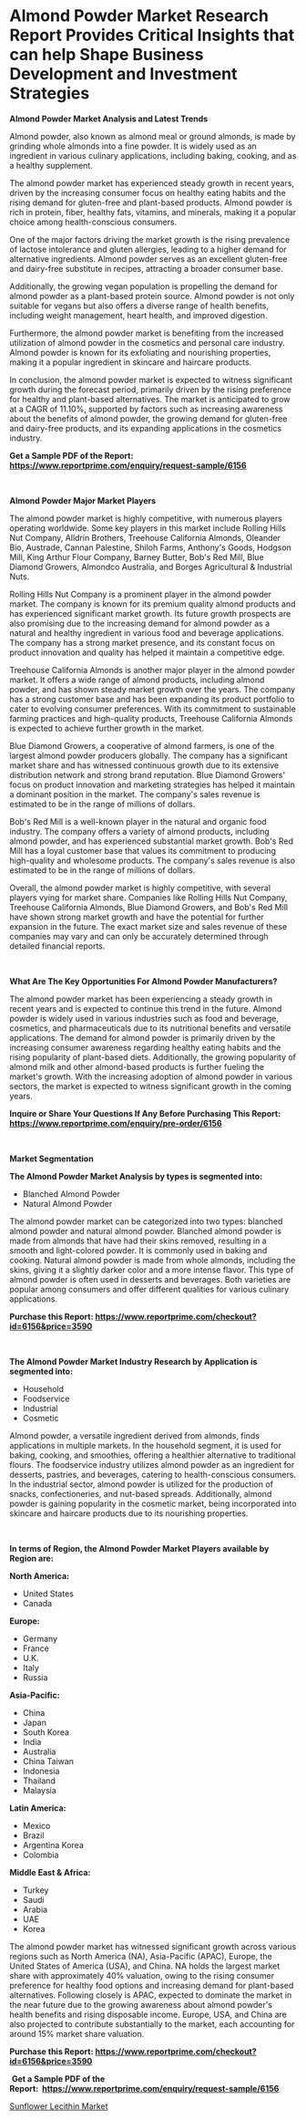<p><h1>Almond Powder Market Research Report Provides Critical Insights that can help Shape Business Development and Investment Strategies</h1></p><p><strong>Almond Powder Market Analysis and Latest Trends</strong></p>
<p><p>Almond powder, also known as almond meal or ground almonds, is made by grinding whole almonds into a fine powder. It is widely used as an ingredient in various culinary applications, including baking, cooking, and as a healthy supplement.</p><p>The almond powder market has experienced steady growth in recent years, driven by the increasing consumer focus on healthy eating habits and the rising demand for gluten-free and plant-based products. Almond powder is rich in protein, fiber, healthy fats, vitamins, and minerals, making it a popular choice among health-conscious consumers.</p><p>One of the major factors driving the market growth is the rising prevalence of lactose intolerance and gluten allergies, leading to a higher demand for alternative ingredients. Almond powder serves as an excellent gluten-free and dairy-free substitute in recipes, attracting a broader consumer base.</p><p>Additionally, the growing vegan population is propelling the demand for almond powder as a plant-based protein source. Almond powder is not only suitable for vegans but also offers a diverse range of health benefits, including weight management, heart health, and improved digestion.</p><p>Furthermore, the almond powder market is benefiting from the increased utilization of almond powder in the cosmetics and personal care industry. Almond powder is known for its exfoliating and nourishing properties, making it a popular ingredient in skincare and haircare products.</p><p>In conclusion, the almond powder market is expected to witness significant growth during the forecast period, primarily driven by the rising preference for healthy and plant-based alternatives. The market is anticipated to grow at a CAGR of 11.10%, supported by factors such as increasing awareness about the benefits of almond powder, the growing demand for gluten-free and dairy-free products, and its expanding applications in the cosmetics industry.</p></p>
<p><strong>Get a Sample PDF of the Report:&nbsp; <a href="https://www.reportprime.com/enquiry/request-sample/6156">https://www.reportprime.com/enquiry/request-sample/6156</a></strong></p>
<p>&nbsp;</p>
<p><strong>Almond Powder Major Market Players</strong></p>
<p><p>The almond powder market is highly competitive, with numerous players operating worldwide. Some key players in this market include Rolling Hills Nut Company, Alldrin Brothers, Treehouse California Almonds, Oleander Bio, Austrade, Cannan Palestine, Shiloh Farms, Anthony's Goods, Hodgson Mill, King Arthur Flour Company, Barney Butter, Bob's Red Mill, Blue Diamond Growers, Almondco Australia, and Borges Agricultural & Industrial Nuts.</p><p>Rolling Hills Nut Company is a prominent player in the almond powder market. The company is known for its premium quality almond products and has experienced significant market growth. Its future growth prospects are also promising due to the increasing demand for almond powder as a natural and healthy ingredient in various food and beverage applications. The company has a strong market presence, and its constant focus on product innovation and quality has helped it maintain a competitive edge.</p><p>Treehouse California Almonds is another major player in the almond powder market. It offers a wide range of almond products, including almond powder, and has shown steady market growth over the years. The company has a strong customer base and has been expanding its product portfolio to cater to evolving consumer preferences. With its commitment to sustainable farming practices and high-quality products, Treehouse California Almonds is expected to achieve further growth in the market.</p><p>Blue Diamond Growers, a cooperative of almond farmers, is one of the largest almond powder producers globally. The company has a significant market share and has witnessed continuous growth due to its extensive distribution network and strong brand reputation. Blue Diamond Growers' focus on product innovation and marketing strategies has helped it maintain a dominant position in the market. The company's sales revenue is estimated to be in the range of millions of dollars.</p><p>Bob's Red Mill is a well-known player in the natural and organic food industry. The company offers a variety of almond products, including almond powder, and has experienced substantial market growth. Bob's Red Mill has a loyal customer base that values its commitment to producing high-quality and wholesome products. The company's sales revenue is also estimated to be in the range of millions of dollars.</p><p>Overall, the almond powder market is highly competitive, with several players vying for market share. Companies like Rolling Hills Nut Company, Treehouse California Almonds, Blue Diamond Growers, and Bob's Red Mill have shown strong market growth and have the potential for further expansion in the future. The exact market size and sales revenue of these companies may vary and can only be accurately determined through detailed financial reports.</p></p>
<p>&nbsp;</p>
<p><strong>What Are The Key Opportunities For Almond Powder Manufacturers?</strong></p>
<p><p>The almond powder market has been experiencing a steady growth in recent years and is expected to continue this trend in the future. Almond powder is widely used in various industries such as food and beverage, cosmetics, and pharmaceuticals due to its nutritional benefits and versatile applications. The demand for almond powder is primarily driven by the increasing consumer awareness regarding healthy eating habits and the rising popularity of plant-based diets. Additionally, the growing popularity of almond milk and other almond-based products is further fueling the market's growth. With the increasing adoption of almond powder in various sectors, the market is expected to witness significant growth in the coming years.</p></p>
<p><strong>Inquire or Share Your Questions If Any Before Purchasing This Report: <a href="https://www.reportprime.com/enquiry/pre-order/6156">https://www.reportprime.com/enquiry/pre-order/6156</a></strong></p>
<p>&nbsp;</p>
<p><strong>Market Segmentation</strong></p>
<p><strong>The Almond Powder Market Analysis by types is segmented into:</strong></p>
<p><ul><li>Blanched Almond Powder</li><li>Natural Almond Powder</li></ul></p>
<p><p>The almond powder market can be categorized into two types: blanched almond powder and natural almond powder. Blanched almond powder is made from almonds that have had their skins removed, resulting in a smooth and light-colored powder. It is commonly used in baking and cooking. Natural almond powder is made from whole almonds, including the skins, giving it a slightly darker color and a more intense flavor. This type of almond powder is often used in desserts and beverages. Both varieties are popular among consumers and offer different qualities for various culinary applications.</p></p>
<p><strong>Purchase this Report:&nbsp;<a href="https://www.reportprime.com/checkout?id=6156&price=3590">https://www.reportprime.com/checkout?id=6156&price=3590</a></strong></p>
<p>&nbsp;</p>
<p><strong>The Almond Powder Market Industry Research by Application is segmented into:</strong></p>
<p><ul><li>Household</li><li>Foodservice</li><li>Industrial</li><li>Cosmetic</li></ul></p>
<p><p>Almond powder, a versatile ingredient derived from almonds, finds applications in multiple markets. In the household segment, it is used for baking, cooking, and smoothies, offering a healthier alternative to traditional flours. The foodservice industry utilizes almond powder as an ingredient for desserts, pastries, and beverages, catering to health-conscious consumers. In the industrial sector, almond powder is utilized for the production of snacks, confectioneries, and nut-based spreads. Additionally, almond powder is gaining popularity in the cosmetic market, being incorporated into skincare and haircare products due to its nourishing properties.</p></p>
<p>&nbsp;</p>
<p><strong>In terms of Region, the Almond Powder Market Players available by Region are:</strong></p>
<p>
    <p> <strong> North America: </strong>
        <ul>
            <li>United States</li>
            <li>Canada</li>
        </ul>
        </p> 
    <p> <strong> Europe: </strong>
        <ul>
            <li>Germany</li>
            <li>France</li>
            <li>U.K.</li>
            <li>Italy</li>
            <li>Russia</li>
        </ul>
        </p> 
    <p> <strong> Asia-Pacific: </strong>
        <ul>
            <li>China</li>
            <li>Japan</li>
            <li>South Korea</li>
            <li>India</li>
            <li>Australia</li>
            <li>China Taiwan</li>
            <li>Indonesia</li>
            <li>Thailand</li>
            <li>Malaysia</li>
        </ul>
        </p> 
    <p> <strong> Latin America: </strong>
        <ul>
            <li>Mexico</li>
            <li>Brazil</li>
            <li>Argentina Korea</li>
            <li>Colombia</li>
        </ul>
        </p> 
    <p> <strong> Middle East & Africa: </strong>
        <ul>
            <li>Turkey</li>
            <li>Saudi</li>
            <li>Arabia</li>
            <li>UAE</li>
            <li>Korea</li>
        </ul>
    </p>
    </p>
<p><p>The almond powder market has witnessed significant growth across various regions such as North America (NA), Asia-Pacific (APAC), Europe, the United States of America (USA), and China. NA holds the largest market share with approximately 40% valuation, owing to the rising consumer preference for healthy food options and increasing demand for plant-based alternatives. Following closely is APAC, expected to dominate the market in the near future due to the growing awareness about almond powder's health benefits and rising disposable income. Europe, USA, and China are also projected to contribute substantially to the market, each accounting for around 15% market share valuation.</p></p>
<p><strong>Purchase this Report: <a href="https://www.reportprime.com/checkout?id=6156&price=3590">https://www.reportprime.com/checkout?id=6156&price=3590</a></strong></p>
<p>&nbsp;<strong>Get a Sample PDF of the Report:&nbsp;&nbsp;<a href="https://www.reportprime.com/enquiry/request-sample/6156">https://www.reportprime.com/enquiry/request-sample/6156</a></strong></p>
<p><strong></strong></p>
<p><p><a href="https://github.com/NorbertYates/Market-Research-Report-List-3/blob/main/sunflower-lecithin-market.md">Sunflower Lecithin Market</a></p></p>